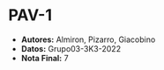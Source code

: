# PAV-1
* **Autores:** Almiron, Pizarro, Giacobino <br />
* **Datos:** Grupo03-3K3-2022 <br />
* **Nota Final:**  7
